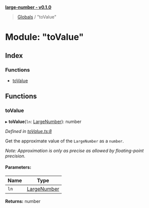 **[large-number - v0.1.0](../README.md)**

> [Globals](../globals.md) / "toValue"

# Module: "toValue"

## Index

### Functions

* [toValue](_tovalue_.md#tovalue)

## Functions

### toValue

▸ **toValue**(`ln`: [LargeNumber](../interfaces/_types_.largenumber.md)): number

*Defined in [toValue.ts:8](https://github.com/zimmed/large-number/blob/304d236/src/toValue.ts#L8)*

Get the approximate value of the `LargeNumber` as a `number`.

_Note: Approximation is only as precise as allowed by floating-point precision._

#### Parameters:

Name | Type |
------ | ------ |
`ln` | [LargeNumber](../interfaces/_types_.largenumber.md) |

**Returns:** number
